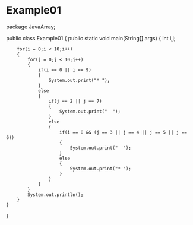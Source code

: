 # Example01
package JavaArray;

public class Example01 
{
	public static void main(String[] args)
	{
		int i,j;
		
		for(i = 0;i < 10;i++)
		{
			for(j = 0;j < 10;j++)
			{
				if(i == 0 || i == 9)
				{
					System.out.print("* ");
				}
				else
				{
					if(j == 2 || j == 7)
					{
						System.out.print("  ");
					}
					else
					{
						if(i == 8 && (j == 3 || j == 4 || j == 5 || j == 6))
						{
							System.out.print("  ");
						}
						else
						{
							System.out.print("* ");
						}
					}
				}
			}
			System.out.println();
		}
	}
}
